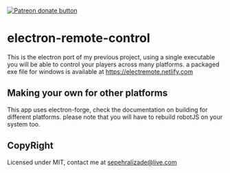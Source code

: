 <span class="badge-patreon"><a href="https://patreon.com/antoniormrzz" title="Donate to this project using Patreon"><img src="https://img.shields.io/badge/patreon-donate-yellow.svg" alt="Patreon donate button" /></a></span>

# electron-remote-control

This is the electron port of my previous project, using a single executable you will be able to control your players across many platforms.
a packaged exe file for windows is available at https://electremote.netlify.com

## Making your own for other platforms
This app uses electron-forge, check the documentation on building for different platforms. please note that you will have to rebuild robotJS on your system too.


## CopyRight
Licensed under MIT, contact me at sepehralizade@live.com
